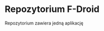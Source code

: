 # Repozytorium F-Droid
Repozytorium zawiera jedną aplikację

[logo]: https://raw.githubusercontent.com/lukassz111/cookbook-f-droid/master/qr.png "https://raw.githubusercontent.com/lukassz111/cookbook-f-droid/master/repo"